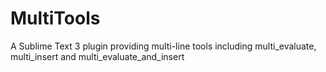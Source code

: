 MultiTools
==========

A Sublime Text 3 plugin providing multi-line tools including multi_evaluate, multi_insert and multi_evaluate_and_insert

